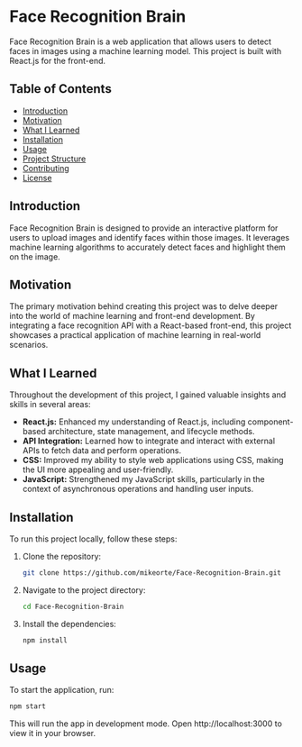 # Face Recognition Brain

Face Recognition Brain is a web application that allows users to detect faces in images using a machine learning model. This project is built with React.js for the front-end.

## Table of Contents

- [Introduction](#introduction)
- [Motivation](#motivation)
- [What I Learned](#what-i-learned)
- [Installation](#installation)
- [Usage](#usage)
- [Project Structure](#project-structure)
- [Contributing](#contributing)
- [License](#license)

## Introduction

Face Recognition Brain is designed to provide an interactive platform for users to upload images and identify faces within those images. It leverages machine learning algorithms to accurately detect faces and highlight them on the image.

## Motivation

The primary motivation behind creating this project was to delve deeper into the world of machine learning and front-end development. By integrating a face recognition API with a React-based front-end, this project showcases a practical application of machine learning in real-world scenarios.

## What I Learned

Throughout the development of this project, I gained valuable insights and skills in several areas:

- **React.js:** Enhanced my understanding of React.js, including component-based architecture, state management, and lifecycle methods.
- **API Integration:** Learned how to integrate and interact with external APIs to fetch data and perform operations.
- **CSS:** Improved my ability to style web applications using CSS, making the UI more appealing and user-friendly.
- **JavaScript:** Strengthened my JavaScript skills, particularly in the context of asynchronous operations and handling user inputs.

## Installation

To run this project locally, follow these steps:

1. Clone the repository:
    ```sh
    git clone https://github.com/mikeorte/Face-Recognition-Brain.git
    ```
2. Navigate to the project directory:
    ```sh
    cd Face-Recognition-Brain
    ```
3. Install the dependencies:
    ```sh
    npm install
    ```

## Usage

To start the application, run:
```sh
npm start
```
This will run the app in development mode. Open http://localhost:3000 to view it in your browser.
